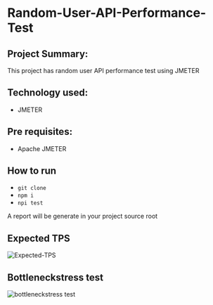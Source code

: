 # Random-User-API-Performance-Test

## Project Summary:
This project has random user API performance test using JMETER

## Technology used:
- JMETER

## Pre requisites:
- Apache JMETER

## How to run
- ``` git clone ```
- ``` npm i ```
- ``` npi test ```

A report will be generate in your project source root

## Expected TPS
![Expected-TPS](https://github.com/pratimp/Random-User-API-Performance-Test/assets/134761117/3f680fc5-c192-4bbb-8cbc-21a763fd883e)

## Bottleneckstress test
![bottleneckstress test](https://github.com/pratimp/Random-User-API-Performance-Test/assets/134761117/a1aa9f19-b4fb-480b-8c4f-ac785b159ea7)


